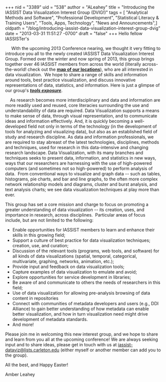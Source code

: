+++
nid = "3389"
uid = "538"
author = "ALeahey"
title = "Introducing the IASSIST Data Visualization Interest Group (DVIG!)"
tags = [ "Analytical Methods and Software", "Professional Development", "Statistical Literacy & Training Users", "Tools, Apps, Technology", "News and Announcements",]
oldpath = "/blog/introducing-iassist-data-visualization-interest-group-dvig"
date = "2013-03-31 11:51:27 -0700"
draft = "false"
+++
Hello fellow IASSISTer's

     With the upcoming 2013 Conference nearing, we thought it very
fitting to introduce you all to the newly created IASSIST Data
Visualization Interest Group. Formed over the winter and now spring of
2013, this group brings together over 46 IASSIST members from across the
world (literally across-the-world! check out the [**map of our
locations**](https://www.google.com/fusiontables/DataSource?docid=1vaGGyV_NUlLeME8YAIyjEcZPBnHQ1Cb62uO9J04#map:id=3)),
who are all interested in data visualization.  We hope to share a range
of skills and information around tools, best practice visualization, and
discuss innovative representations of data, statistics, and information.
Here is just a glimpse of our group's ***[tools
exposure](https://www.google.com/fusiontables/DataSource?docid=1UGpLXxGJp7uro3mfq5l2CcJHD8EokGb3OhstB68#chartnew:id=4)***.

    As research becomes more interdisciplinary and data and information
are more readily used and reused, core literacies surrounding the use
and understandability of data are required. Data Visualization supports
a means to make sense of data, through visual representation, and to
communicate ideas and information effectively. And, it is quickly
becoming a well-developed field not only in terms of the technology (in
the development of tools for analyzing and visualizing data), but also
as an established field of study and research discipline. As data and
information professionals, we are required to stay abreast of the latest
technologies, disciplines, methods and techniques, used for research in
this data-intensive and changing research landscape. Data Visualization,
with its many branches and techniques seeks to present data,
information, and statistics in new ways, ways that our researchers are
harnessing with the use of high-powered computers (and sometimes not so
high-powered) to perform analysis of data.  From conventional ways to
visualize and graph data -- such as tables, histograms, pie charts, and
bar and line graphs, to the often more complex network relationship
models and diagrams, cluster and burst analysis, and text analysis
charts; we see data visualization techniques at play more than ever. 

This group has set a core mission and charge to focus on promoting a
greater understanding of data visualization -- its creation, uses, and
importance in research, across disciplines.  Particular areas of focus
include, but are not limited to the following:

-   Enable opportunities for IASSIST members to learn and enhance their
    skills in this growing field;
-   Support a culture of best practice for data visualization
    techniques; creation, use, and curation;
-   Discussion of the relevant tools (programs, web tools, and software)
    for all kinds of data visualizations (spatial, temporal,
    categorical, multivariate, graphing, networks, animation, etc.);
-   Provide input and feedback on data visualization tools;
-   Capture examples of data visualization to emulate and avoid;
-   Explore opportunities for service development in libraries;
-   Be aware of and communicate to others the needs of researchers in
    this field;
-   Use of data visualization for allowing pre-analysis browsing of data
    content in repositories
-   Connect with communities of metadata developers and users (e.g., DDI
    Alliance) to gain better understanding of how metadata can enable
    better visualization, and how in turn visualization need might drive
    development of metadata standards.
-   And more!

Please join me in welcoming this new interest group, and we hope to
share and learn from you all at the upcoming conference! We are always
seeking input and to share ideas, please get in touch with us at
<iassist-dataviz@lists.carleton.edu> (either myself or another member
can add you to the group).

All the best, and Happy Easter!

Amber Leahey
